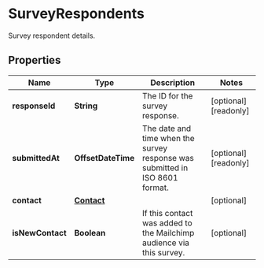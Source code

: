 

# SurveyRespondents

Survey respondent details.

## Properties

| Name | Type | Description | Notes |
|------------ | ------------- | ------------- | -------------|
|**responseId** | **String** | The ID for the survey response. |  [optional] [readonly] |
|**submittedAt** | **OffsetDateTime** | The date and time when the survey response was submitted in ISO 8601 format. |  [optional] [readonly] |
|**contact** | [**Contact**](Contact.md) |  |  [optional] |
|**isNewContact** | **Boolean** | If this contact was added to the Mailchimp audience via this survey. |  [optional] |



